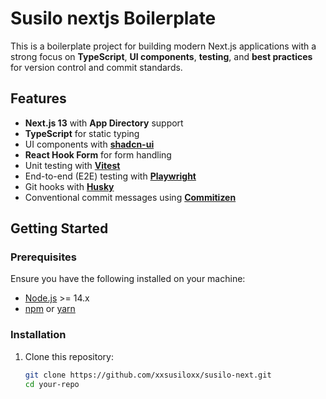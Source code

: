 # Susilo nextjs Boilerplate

This is a boilerplate project for building modern Next.js applications with a strong focus on **TypeScript**, **UI components**, **testing**, and **best practices** for version control and commit standards.

## Features

- **Next.js 13** with **App Directory** support
- **TypeScript** for static typing
- UI components with **[shadcn-ui](https://ui.shadcn.dev)**
- **React Hook Form** for form handling
- Unit testing with **[Vitest](https://vitest.dev)**
- End-to-end (E2E) testing with **[Playwright](https://playwright.dev)**
- Git hooks with **[Husky](https://typicode.github.io/husky)**
- Conventional commit messages using **[Commitizen](https://commitizen-tools.github.io/commitizen)**

## Getting Started

### Prerequisites

Ensure you have the following installed on your machine:

- [Node.js](https://nodejs.org/) >= 14.x
- [npm](https://npmjs.com) or [yarn](https://yarnpkg.com/)

### Installation

1. Clone this repository:
   ```bash
   git clone https://github.com/xxsusiloxx/susilo-next.git
   cd your-repo
   ```
